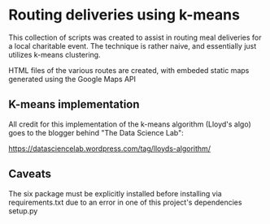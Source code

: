 # Routing deliveries using k-means
This collection of scripts was created to assist in routing meal deliveries for a local charitable event. The technique is rather naive, and essentially just utilizes k-means clustering. 

HTML files of the various routes are created, with embeded static maps generated using the Google Maps API

## K-means implementation
All credit for this implementation of the k-means algorithm (Lloyd's algo) goes to the blogger behind "The Data Science Lab":

https://datasciencelab.wordpress.com/tag/lloyds-algorithm/

## Caveats
The six package must be explicitly installed before installing via requirements.txt due to an error in one of this project's dependencies setup.py